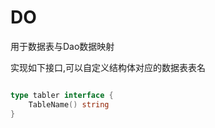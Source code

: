 # DO

用于数据表与Dao数据映射

实现如下接口,可以自定义结构体对应的数据表表名
```go

type tabler interface {
	TableName() string
}

```
